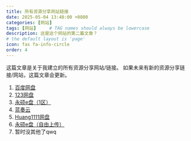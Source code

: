 ```yaml
---
title: 所有资源分享网站链接
date: 2025-05-04 13:48:00 +0800
categories: [网站]
tags: [网站]     # TAG names should always be lowercase
description: 这是这个网站的第二篇文章？
# the default layout is 'page'
icon: fas fa-info-circle
order: 4
---
```

这篇文章是关于我建立的所有资源分享网站/链接。
如果未来有新的资源分享链接/网站，这篇文章会更新。
1. [百度网盘](https://wait)
2. [123网盘](https://wait)
3. [永硕e盘（1区）](http://sky672.ysepan.com)
4. [蓝奏云](https://wait)
5. [Huang1111网盘](https://wait)
6. [永硕e盘（自由上传）](https://wait)
7. 暂时没其他了qwq
